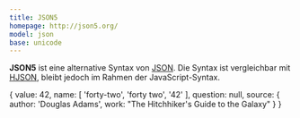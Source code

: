 ```yaml
---
title: JSON5
homepage: http://json5.org/
model: json
base: unicode
---
```


**JSON5** ist eine alternative Syntax von [JSON](json). Die Syntax ist
vergleichbar mit [HJSON](hjson), bleibt jedoch im Rahmen der JavaScript-Syntax.

<example>
    {
      value: 42,
      name: [ 'forty-two', 'forty two', '42' ],
      question: null,
      source: {
        author: 'Douglas Adams',
        work: "The Hitchhiker's Guide to the Galaxy"
      }
    }
</example>



